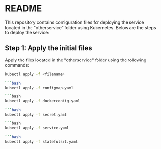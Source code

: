 # README

This repository contains configuration files for deploying the service located in the "otherservice" folder using Kubernetes. Below are the steps to deploy the service:

## Step 1: Apply the initial files

Apply the files located in the "otherservice" folder using the following commands:

```bash
kubectl apply -f <filename>

```bash
kubectl apply -f configmap.yaml

```bash
kubectl apply -f dockerconfig.yaml

```bash
kubectl apply -f secret.yaml

```bash
kubectl apply -f service.yaml

```bash
kubectl apply -f statefulset.yaml